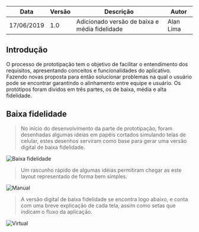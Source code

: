 |Data|Versão|Descrição|Autor|
|--|--|--|--|
|17/06/2019|1.0|Adicionado versão de baixa e média fidelidade|Alan Lima|

## Introdução

O processo de prototipação tem o objetivo de facilitar o entendimento dos requisitos, apresentando conceitos e funcionalidades do aplicativo. Fazendo novas proposta para então solucionar problemas na qual o usuário pode se encontrar garantindo o alinhamento entre equipe e usuário. Os protótipos foram dividos em três partes, os de baixa, média e alta fidelidade.

## Baixa fidelidade 

> No início do desenvolvimento da parte de prototipação, foram desenhadas algumas ideias em papéis cortados simulando telas de celular, estes desenhos serviram como base para gerar uma versão digital de baixa fidelidade.

![Baixa fidelidade](https://i.imgur.com/2nD7qD6.jpg)

> Um rascunho rápido de algumas idéias permitiram chegar as este layout representado de forma bem simples.

![Manual](https://i.imgur.com/B2b6qgV.jpg)

> A versão digital de baixa fidelidade se encontra logo abaixo, e conta com uma breve explicação de cada tela, assim como setas que indicam o fluxo da aplicação.

![Virtual](https://i.imgur.com/TcTZjgN.jpg)